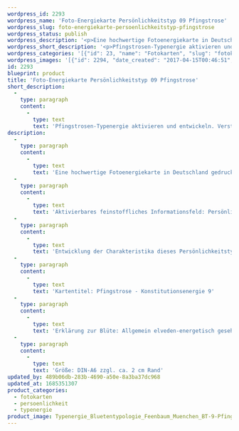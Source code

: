 ```yaml
---
wordpress_id: 2293
wordpress_name: 'Foto-Energiekarte Persönlichkeitstyp 09 Pfingstrose'
wordpress_slug: foto-energiekarte-persoenlichkeitstyp-pfingstrose
wordpress_status: publish
wordpress_description: '<p>Eine hochwertige Fotoenergiekarte in Deutschland gedruckt und in Handarbeit laminiert.  Sie ist in Postkartengröße (DIN-A6) gut zu transportieren und kann auch auf den Körper aufgelegt werden.</p><p>Aktivierbares feinstoffliches Informationsfeld: Persönlichkeitsenergie eines Pfingstrosen-Typs: <span class="s1">Zärtlich, liebevoll, sinnlich, hingebungsvoll</span>.</p><p>Entwicklung der Charakteristika dieses Persönlichkeitstyps. Stärkung der entsprechenden Persönlichkeit mit ihrer besonderen Energiequalität. Ausgleich und Veränderung ungünstiger Zustände innerhalb einer Person, die aufgrund dieser Konstitution entstanden sind. Annahme und Verständnis für einen Menschen mit dieser Persönlichkeitsenergie. Eine Stärkung der eigenen Persönlichkeitsenergie sowie die Beschäftigung mit der Energie anderer Persönlichkeiten kann insgesamt das eigene Selbstbewusstsein stärken.</p><p>Kartentitel: Pfingstrose - Konstitutionsenergie 9</p><p>Erklärung zur Blüte: Allgemein elveden-energetisch gesehen steht eine Pfingstrose unter anderem für "Hingabe, Freundlichkeit, Genussfähigkeit, ".<br />Größe: DIN-A6 zzgl. ca. 2 cm Rand<br />Andere Formate sind individuell für Sie innerhalb weniger Tage herstellbar. Bitte kontaktieren Sie uns hierfür unter <a href="mailto:info@elvedenverlag.de">info@elvedenverlag.de</a>.</p><p>Anwendungshinweise</p>'
wordpress_short_description: '<p>Pfingstrosen-Typenergie aktivieren und entwickeln. Verständnis für diese Typenergie gewinnen (&#8222;z<span class="s1">ärtlich, liebevoll, sinnlich, hingebungsvoll</span>&#8222;)<br /><em>Hinweis: Das Wasserzeichen „Elveden Verlag Energiebild“ wird nicht mit gedruckt</em></p>'
wordpress_categories: '[{"id": 23, "name": "Fotokarten", "slug": "fotokarten"}, {"id": 37, "name": "Pers\u00f6nlichkeit", "slug": "persoenlichkeit"}, {"id": 90, "name": "Typenergie", "slug": "typenergie"}]'
wordpress_images: '[{"id": 2294, "date_created": "2017-04-15T00:46:51", "date_created_gmt": "2017-04-14T20:46:51", "date_modified": "2017-04-15T00:46:51", "date_modified_gmt": "2017-04-14T20:46:51", "src": "https://my.feenbaum.de/wp-content/uploads/2017/04/Typenergie_Bluetentypologie_Feenbaum_Muenchen_BT-9-Pfingstrose_8x8-W.jpg", "name": "Typenergie_Bluetentypologie_Feenbaum_Muenchen_BT-9-Pfingstrose_8x8-W", "alt": ""}]'
id: 2293
blueprint: product
title: 'Foto-Energiekarte Persönlichkeitstyp 09 Pfingstrose'
short_description:
  -
    type: paragraph
    content:
      -
        type: text
        text: 'Pfingstrosen-Typenergie aktivieren und entwickeln. Verständnis für diese Typenergie gewinnen (''zärtlich, liebevoll, sinnlich, hingebungsvoll'')'
description:
  -
    type: paragraph
    content:
      -
        type: text
        text: 'Eine hochwertige Fotoenergiekarte in Deutschland gedruckt und in Handarbeit laminiert.  Sie ist in Postkartengröße (DIN-A6) gut zu transportieren und kann auch auf den Körper aufgelegt werden.'
  -
    type: paragraph
    content:
      -
        type: text
        text: 'Aktivierbares feinstoffliches Informationsfeld: Persönlichkeitsenergie eines Pfingstrosen-Typs: Zärtlich, liebevoll, sinnlich, hingebungsvoll.'
  -
    type: paragraph
    content:
      -
        type: text
        text: 'Entwicklung der Charakteristika dieses Persönlichkeitstyps. Stärkung der entsprechenden Persönlichkeit mit ihrer besonderen Energiequalität. Ausgleich und Veränderung ungünstiger Zustände innerhalb einer Person, die aufgrund dieser Konstitution entstanden sind. Annahme und Verständnis für einen Menschen mit dieser Persönlichkeitsenergie. Eine Stärkung der eigenen Persönlichkeitsenergie sowie die Beschäftigung mit der Energie anderer Persönlichkeiten kann insgesamt das eigene Selbstbewusstsein stärken.'
  -
    type: paragraph
    content:
      -
        type: text
        text: 'Kartentitel: Pfingstrose - Konstitutionsenergie 9'
  -
    type: paragraph
    content:
      -
        type: text
        text: 'Erklärung zur Blüte: Allgemein elveden-energetisch gesehen steht eine Pfingstrose unter anderem für "Hingabe, Freundlichkeit, Genussfähigkeit, ".'
  -
    type: paragraph
    content:
      -
        type: text
        text: 'Größe: DIN-A6 zzgl. ca. 2 cm Rand'
updated_by: 489b06db-283b-4690-a50e-8a3ba37dc968
updated_at: 1685351307
product_categories:
  - fotokarten
  - persoenlichkeit
  - typenergie
product_image: Typenergie_Bluetentypologie_Feenbaum_Muenchen_BT-9-Pfingstrose_8x8-W.jpg
---
```

